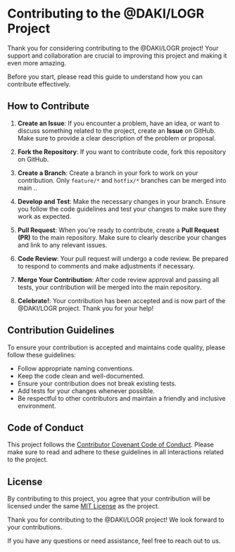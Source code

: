 # Contributing to the @DAKI/LOGR Project

Thank you for considering contributing to the @DAKI/LOGR project! Your support and collaboration are crucial to improving this project and making it even more amazing.

Before you start, please read this guide to understand how you can contribute effectively.

## How to Contribute

1. **Create an Issue**: If you encounter a problem, have an idea, or want to discuss something related to the project, create an **Issue** on GitHub. Make sure to provide a clear description of the problem or proposal.

2. **Fork the Repository**: If you want to contribute code, fork this repository on GitHub.

3. **Create a Branch**: Create a branch in your fork to work on your contribution. Only `feature/*` and `hotfix/*` branches can be merged into main ..

4. **Develop and Test**: Make the necessary changes in your branch. Ensure you follow the code guidelines and test your changes to make sure they work as expected.

5. **Pull Request**: When you're ready to contribute, create a **Pull Request (PR)** to the main repository. Make sure to clearly describe your changes and link to any relevant issues.

6. **Code Review**: Your pull request will undergo a code review. Be prepared to respond to comments and make adjustments if necessary.

7. **Merge Your Contribution**: After code review approval and passing all tests, your contribution will be merged into the main repository.

8. **Celebrate!**: Your contribution has been accepted and is now part of the @DAKI/LOGR project. Thank you for your help!

## Contribution Guidelines

To ensure your contribution is accepted and maintains code quality, please follow these guidelines:

- Follow appropriate naming conventions.
- Keep the code clean and well-documented.
- Ensure your contribution does not break existing tests.
- Add tests for your changes whenever possible.
- Be respectful to other contributors and maintain a friendly and inclusive environment.

## Code of Conduct

This project follows the [Contributor Covenant Code of Conduct](https://github.com/JOKR-Services/logr-node/blob/main/CODE_OF_CONDUCT.md). Please make sure to read and adhere to these guidelines in all interactions related to the project.

## License

By contributing to this project, you agree that your contribution will be licensed under the same [MIT License](https://github.com/JOKR-Services/logr-node/blob/main/LICENSE) as the project.

Thank you for contributing to the @DAKI/LOGR project! We look forward to your contributions.

If you have any questions or need assistance, feel free to reach out to us.
